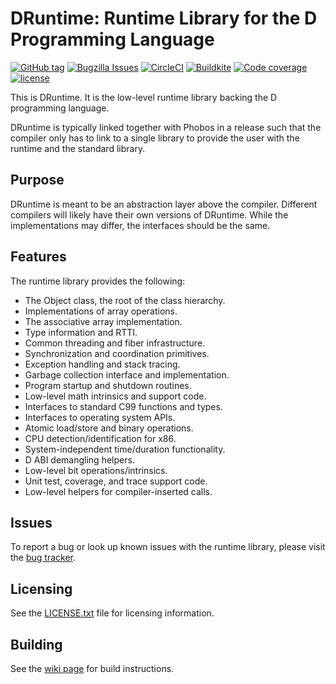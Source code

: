 DRuntime: Runtime Library for the D Programming Language
========================================================

[![GitHub tag](https://img.shields.io/github/tag/dlang/druntime.svg?maxAge=86400)](https://github.com/dlang/druntime/releases)
[![Bugzilla Issues](https://img.shields.io/badge/issues-Bugzilla-green.svg)](https://issues.dlang.org/buglist.cgi?component=druntime&list_id=220148&product=D&resolution=---)
[![CircleCI](https://circleci.com/gh/dlang/druntime/tree/master.svg?style=svg)](https://circleci.com/gh/dlang/druntime/tree/master)
[![Buildkite](https://badge.buildkite.com/48ab4b9005c947aa3dbf0eeb4125391989c00c9545342b7b24.svg?branch=master)](https://buildkite.com/dlang/druntime)
[![Code coverage](https://img.shields.io/codecov/c/github/dlang/druntime.svg?maxAge=86400)](https://codecov.io/gh/dlang/druntime)
[![license](https://img.shields.io/github/license/dlang/druntime.svg)](https://github.com/dlang/druntime/blob/master/LICENSE.txt)

This is DRuntime. It is the low-level runtime library
backing the D programming language.

DRuntime is typically linked together with Phobos in a
release such that the compiler only has to link to a
single library to provide the user with the runtime and
the standard library.

Purpose
-------

DRuntime is meant to be an abstraction layer above the
compiler. Different compilers will likely have their
own versions of DRuntime. While the implementations
may differ, the interfaces should be the same.

Features
--------

The runtime library provides the following:

* The Object class, the root of the class hierarchy.
* Implementations of array operations.
* The associative array implementation.
* Type information and RTTI.
* Common threading and fiber infrastructure.
* Synchronization and coordination primitives.
* Exception handling and stack tracing.
* Garbage collection interface and implementation.
* Program startup and shutdown routines.
* Low-level math intrinsics and support code.
* Interfaces to standard C99 functions and types.
* Interfaces to operating system APIs.
* Atomic load/store and binary operations.
* CPU detection/identification for x86.
* System-independent time/duration functionality.
* D ABI demangling helpers.
* Low-level bit operations/intrinsics.
* Unit test, coverage, and trace support code.
* Low-level helpers for compiler-inserted calls.

Issues
------

To report a bug or look up known issues with the runtime library, please visit
the [bug tracker](http://issues.dlang.org/).

Licensing
---------

See the [LICENSE.txt](https://github.com/dlang/druntim/blob/master/LICENSE.txt) file for licensing information.

Building
--------

See the [wiki page](http://wiki.dlang.org/Building_DMD) for build instructions.
